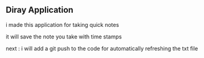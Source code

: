 ## Diray Application

i made this application for taking quick notes

it will save the note you take with time stamps

next : i will add a git push to the code for automatically refreshing the txt file 
